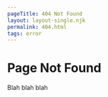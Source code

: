 ```yaml
---
pageTitle: 404 Not Found
layout: layout-single.njk
permalink: 404.html
tags: error
---
```


# Page Not Found

Blah blah blah